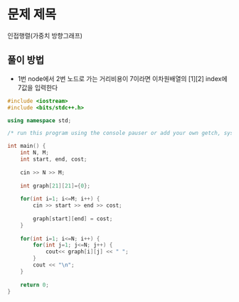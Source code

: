 # 문제 제목
인접행렬(가중치 방향그래프)
## 풀이 방법
- 1번 node에서 2번 노드로 가는 거리비용이 7이라면 이차원배열의 [1][2] index에 7값을 입력한다

```C++
#include <iostream>
#include <bits/stdc++.h>

using namespace std; 

/* run this program using the console pauser or add your own getch, system("pause") or input loop */

int main() {
	int N, M;
	int start, end, cost;
	
	cin >> N >> M;
	
	int graph[21][21]={0};
	
	for(int i=1; i<=M; i++) {
		cin >> start >> end >> cost;
		
		graph[start][end] = cost;
	}
	
	for(int i=1; i<=N; i++) {
		for(int j=1; j<=N; j++) {
			cout<< graph[i][j] << " ";
		}
		cout << "\n";
	}
	
	return 0;
}
```
